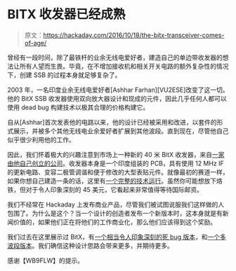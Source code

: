 # BITX 收发器已经成熟

> 原文：<https://hackaday.com/2016/10/18/the-bitx-transceiver-comes-of-age/>

曾经有一段时间，除了最铁杆的业余无线电爱好者，建造自己的单边带收发器的想法让所有人望而生畏。毕竟，在不增加接收机和相关开关电路的额外复杂性的情况下，创建 SSB 的过程本身就足够复杂了。

2003 年，一名印度业余无线电爱好者[Ashhar Farhan][VU2ESE]改变了这一切。他的 BitX SSB 收发器使用双向放大器设计和现成的元件，因此几乎任何人都可以使用 dead bug 构建技术以极其合理的价格构建它。

自从[Ashhar]首次发表他的电路以来，他的设计已经被采用和改进，以套件的形式展示，并被多个其他无线电业余爱好者扩展到其他波段。直到现在，尽管他自己似乎很少利用他的工作。

因此，我们怀着极大的兴趣注意到市场上一种新的 40 米 BitX 收发器，来自[一家由他自己创立的公司](http://www.hfsigs.com/)。收发器本身是一个印度组装的 PCB，具有使用 12 MHz IF 的更新电路、变容二极管调谐和便于修改的大型表贴元件。就像最初的赛道一样，如果你想自己建造一条的话，这里有[一个完整的技术运行](http://www.hfsigs.com/bitx40v3_circuit.html)。虽然你可能想放下烙铁，但对于令人印象深刻的 45 美元，它看起来非常值得等待国际邮资。

我们不经常在 Hackaday 上发布商业产品，尽管我们被试图说服我们这样做的人包围了。为什么是这个？当一个设计的创造者发布一个新版本时，这本身就是有新闻价值的，如果他们正在将他们的工作商业化，那么他们应该得到这个奖励。

我们过去在这里展示过 BitX，有[一个相当令人印象深刻的死 bug 版本](http://hackaday.com/2013/11/13/bitx-a-return-to-hackers-paradise/)，和[一个多波段版本](http://hackaday.com/2016/06/02/the-minima-is-an-all-band-hf-transceiver-for-under-100/)。我们确信这种设计思路会带来更多，并期待更多。

感谢【WB9FLW】的提示。